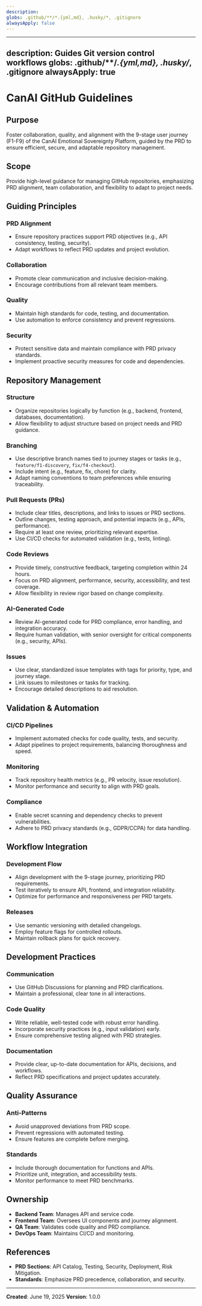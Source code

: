 ```yaml
---
description:
globs: .github/**/*.{yml,md}, .husky/*, .gitignore
alwaysApply: false
---
```

---
description: Guides Git version control workflows
globs: .github/**/*.{yml,md}, .husky/*, .gitignore
alwaysApply: true
---

# CanAI GitHub Guidelines

## Purpose
Foster collaboration, quality, and alignment with the 9-stage user journey (F1-F9) of the CanAI Emotional Sovereignty Platform, guided by the PRD to ensure efficient, secure, and adaptable repository management.

## Scope
Provide high-level guidance for managing GitHub repositories, emphasizing PRD alignment, team collaboration, and flexibility to adapt to project needs.

## Guiding Principles

### PRD Alignment
- Ensure repository practices support PRD objectives (e.g., API consistency, testing, security).
- Adapt workflows to reflect PRD updates and project evolution.

### Collaboration
- Promote clear communication and inclusive decision-making.
- Encourage contributions from all relevant team members.

### Quality
- Maintain high standards for code, testing, and documentation.
- Use automation to enforce consistency and prevent regressions.

### Security
- Protect sensitive data and maintain compliance with PRD privacy standards.
- Implement proactive security measures for code and dependencies.

## Repository Management

### Structure
- Organize repositories logically by function (e.g., backend, frontend, databases, documentation).
- Allow flexibility to adjust structure based on project needs and PRD guidance.

### Branching
- Use descriptive branch names tied to journey stages or tasks (e.g., `feature/f1-discovery`, `fix/f4-checkout`).
- Include intent (e.g., feature, fix, chore) for clarity.
- Adapt naming conventions to team preferences while ensuring traceability.

### Pull Requests (PRs)
- Include clear titles, descriptions, and links to issues or PRD sections.
- Outline changes, testing approach, and potential impacts (e.g., APIs, performance).
- Require at least one review, prioritizing relevant expertise.
- Use CI/CD checks for automated validation (e.g., tests, linting).

### Code Reviews
- Provide timely, constructive feedback, targeting completion within 24 hours.
- Focus on PRD alignment, performance, security, accessibility, and test coverage.
- Allow flexibility in review rigor based on change complexity.

### AI-Generated Code
- Review AI-generated code for PRD compliance, error handling, and integration accuracy.
- Require human validation, with senior oversight for critical components (e.g., security, APIs).

### Issues
- Use clear, standardized issue templates with tags for priority, type, and journey stage.
- Link issues to milestones or tasks for tracking.
- Encourage detailed descriptions to aid resolution.

## Validation & Automation

### CI/CD Pipelines
- Implement automated checks for code quality, tests, and security.
- Adapt pipelines to project requirements, balancing thoroughness and speed.

### Monitoring
- Track repository health metrics (e.g., PR velocity, issue resolution).
- Monitor performance and security to align with PRD goals.

### Compliance
- Enable secret scanning and dependency checks to prevent vulnerabilities.
- Adhere to PRD privacy standards (e.g., GDPR/CCPA) for data handling.

## Workflow Integration

### Development Flow
- Align development with the 9-stage journey, prioritizing PRD requirements.
- Test iteratively to ensure API, frontend, and integration reliability.
- Optimize for performance and responsiveness per PRD targets.

### Releases
- Use semantic versioning with detailed changelogs.
- Employ feature flags for controlled rollouts.
- Maintain rollback plans for quick recovery.

## Development Practices

### Communication
- Use GitHub Discussions for planning and PRD clarifications.
- Maintain a professional, clear tone in all interactions.

### Code Quality
- Write reliable, well-tested code with robust error handling.
- Incorporate security practices (e.g., input validation) early.
- Ensure comprehensive testing aligned with PRD strategies.

### Documentation
- Provide clear, up-to-date documentation for APIs, decisions, and workflows.
- Reflect PRD specifications and project updates accurately.

## Quality Assurance

### Anti-Patterns
- Avoid unapproved deviations from PRD scope.
- Prevent regressions with automated testing.
- Ensure features are complete before merging.

### Standards
- Include thorough documentation for functions and APIs.
- Prioritize unit, integration, and accessibility tests.
- Monitor performance to meet PRD benchmarks.

## Ownership
- **Backend Team**: Manages API and service code.
- **Frontend Team**: Oversees UI components and journey alignment.
- **QA Team**: Validates code quality and PRD compliance.
- **DevOps Team**: Maintains CI/CD and monitoring.

## References
- **PRD Sections**: API Catalog, Testing, Security, Deployment, Risk Mitigation.
- **Standards**: Emphasize PRD precedence, collaboration, and security.

---

**Created**: June 19, 2025
**Version**: 1.0.0
